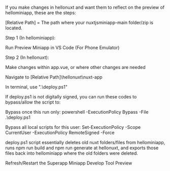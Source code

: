 If you make changes in hellonuxt and want them to reflect on the preview of hellominiapp, these are the steps:

[Relative Path] = The path where your nuxtjsminiapp-main folder/zip is located.

Step 1 (In hellominiapp):

Run Preview Miniapp in VS Code (For Phone Emulator)

Step 2 (In hellonuxt):

Make changes within app.vue, or where other changes are needed

Navigate to [Relative Path]\hellonuxt\nuxt-app

In terminal, use ".\deploy.ps1"

If deploy.ps1 is not digitally signed, you can run these codes to bypass/allow the script to:

Bypass once this run only:
powershell -ExecutionPolicy Bypass -File .\deploy.ps1

Bypass all local scripts for this user:
Set-ExecutionPolicy -Scope CurrentUser -ExecutionPolicy RemoteSigned -Force

deploy.ps1 script essentially deletes old nuxt folders/files from hellominiapp, runs npm run build and npm run generate at hellonuxt, and exports those files back into hellominiapp where the old folders were deleted. 

Refresh/Restart the Superapp Miniapp Develop Tool Preview
